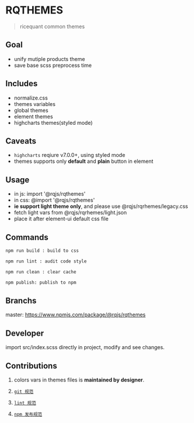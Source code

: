 # RQTHEMES

> ricequant common themes

## Goal

- unify mutiple products theme
- save base scss preprocess time

## Includes

- normalize.css
- themes variables
- global themes
- element themes
- highcharts themes(styled mode)
  <!-- - iconfont -->

## Caveats

- `highcharts` reqiure v7.0.0+, using styled mode
- themes supports only **default** and **plain** button in element

## Usage

- in js: import '@rqjs/rqthemes'
- in css: @import '@rqjs/rqthemes'
- **ie support light theme only**, and please use @rqjs/rqrhemes/legacy.css
- fetch light vars from @rqjs/rqrhemes/light.json
- place it after element-ui default css file

## Commands

```bash
npm run build : build to css

npm run lint : audit code style

npm run clean : clear cache

npm publish: publish to npm
```

## Branchs

master: https://www.npmjs.com/package/@rqjs/rqthemes

## Developer

import src/index.scss directly in project, modify and see changes.

## Contributions

1. colors vars in themes files is **maintained by designer**.

2. [`git 规范`](http://wiki.ricequant.com/pages/viewpage.action?pageId=17269198)

3. [`lint 规范`](http://wiki.ricequant.com/pages/viewpage.action?pageId=45875427)

4. [`npm 发布规范`](http://wiki.ricequant.com/pages/viewpage.action?pageId=52232790)
